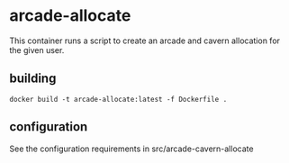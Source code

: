 # arcade-allocate

This container runs a script to create an arcade and cavern allocation for the given user.

## building

```
docker build -t arcade-allocate:latest -f Dockerfile .
```
## configuration

See the configuration requirements in src/arcade-cavern-allocate
